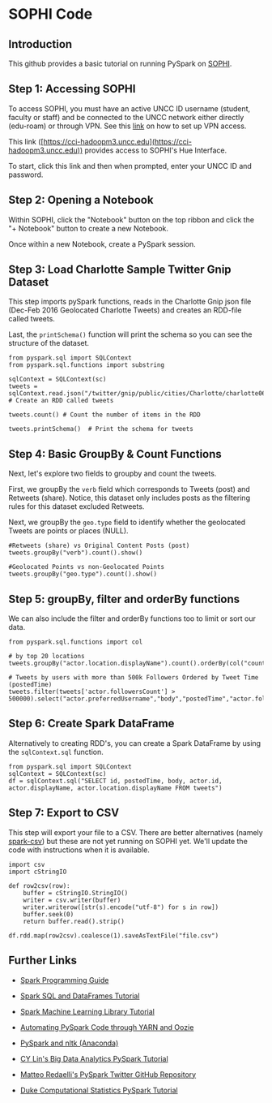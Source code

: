 # SOPHI Code

## Introduction

This github provides a basic tutorial on running PySpark on [SOPHI](http://sophi.uncc.edu).

## Step 1: Accessing SOPHI

To access SOPHI, you must have an active UNCC ID username (student, faculty or staff) and be connected to the UNCC network either directly (edu-roam) or through VPN. See this [link](https://faq.uncc.edu/pages/viewpage.action?pageId=6653379) on how to set up VPN access.

This link ([https://cci-hadoopm3.uncc.edu](https://cci-hadoopm3.uncc.edu)) provides access to SOPHI's Hue Interface.

To start, click this link and then when prompted, enter your UNCC ID and password.

## Step 2: Opening a Notebook

Within SOPHI, click the "Notebook" button on the top ribbon and click the "+ Notebook" button to create a new Notebook.

Once within a new Notebook, create a PySpark session.

## Step 3: Load Charlotte Sample Twitter Gnip Dataset

This step imports pySpark functions, reads in the Charlotte Gnip json file (Dec-Feb 2016 Geolocated Charlotte Tweets) and creates an RDD-file called tweets.

Last, the `printSchema()` function will print the schema so you can see the structure of the dataset.

```{python}
from pyspark.sql import SQLContext
from pyspark.sql.functions import substring

sqlContext = SQLContext(sc)
tweets = sqlContext.read.json("/twitter/gnip/public/cities/Charlotte/charlotte062016.json")  # Create an RDD called tweets

tweets.count() # Count the number of items in the RDD

tweets.printSchema()  # Print the schema for tweets
```

## Step 4: Basic GroupBy & Count Functions

Next, let's explore two fields to groupby and count the tweets.

First, we groupBy the `verb` field which corresponds to Tweets (post) and Retweets (share). Notice, this dataset only includes posts as the filtering rules for this dataset excluded Retweets.

Next, we groupBy the `geo.type` field to identify whether the geolocated Tweets are points or places (NULL).

```{python}
#Retweets (share) vs Original Content Posts (post)
tweets.groupBy("verb").count().show()

#Geolocated Points vs non-Geolocated Points
tweets.groupBy("geo.type").count().show()
```

## Step 5: groupBy, filter and orderBy functions

We can also include the filter and orderBy functions too to limit or sort our data.

```{python}
from pyspark.sql.functions import col

# by top 20 locations
tweets.groupBy("actor.location.displayName").count().orderBy(col("count").desc()).show()

# Tweets by users with more than 500k Followers Ordered by Tweet Time (postedTime)
tweets.filter(tweets['actor.followersCount'] > 500000).select("actor.preferredUsername","body","postedTime","actor.followersCount").orderBy("postedTime").show()
```

## Step 6: Create Spark DataFrame

Alternatively to creating RDD's, you can create a Spark DataFrame by using the `sqlContext.sql` function.

```{python}
from pyspark.sql import SQLContext
sqlContext = SQLContext(sc)
df = sqlContext.sql("SELECT id, postedTime, body, actor.id, actor.displayName, actor.location.displayName FROM tweets")
```

## Step 7: Export to CSV

This step will export your file to a CSV. There are better alternatives (namely [spark-csv](https://github.com/databricks/spark-csv)) but these are not yet running on SOPHI yet. We'll update the code with instructions when it is available.

```{python}
import csv
import cStringIO

def row2csv(row):
    buffer = cStringIO.StringIO()
    writer = csv.writer(buffer)
    writer.writerow([str(s).encode("utf-8") for s in row])
    buffer.seek(0)
    return buffer.read().strip()

df.rdd.map(row2csv).coalesce(1).saveAsTextFile("file.csv")
```

## Further Links

* [Spark Programming Guide](https://spark.apache.org/docs/latest/programming-guide.html)

* [Spark SQL and DataFrames Tutorial](http://spark.apache.org/docs/latest/sql-programming-guide.html)

* [Spark Machine Learning Library Tutorial](http://spark.apache.org/docs/latest/ml-guide.html)

* [Automating PySpark Code through YARN and Oozie](http://gethue.com/how-to-schedule-spark-jobs-with-spark-on-yarn-and-oozie/)

* [PySpark and nltk (Anaconda)](https://docs.continuum.io/anaconda-cluster/howto/spark-nltk)

* [CY Lin's Big Data Analytics PySpark Tutorial](https://www.ee.columbia.edu/~cylin/course/bigdata/EECS6893-BigDataAnalytics-Lecture6.pdf)

* [Matteo Redaelli's PySpark Twitter GitHub Repository](https://github.com/matteoredaelli/pyspark-examples)

* [Duke Computational Statistics PySpark Tutorial](http://people.duke.edu/~ccc14/sta-663-2016/21A_Introduction_To_Spark.html)

